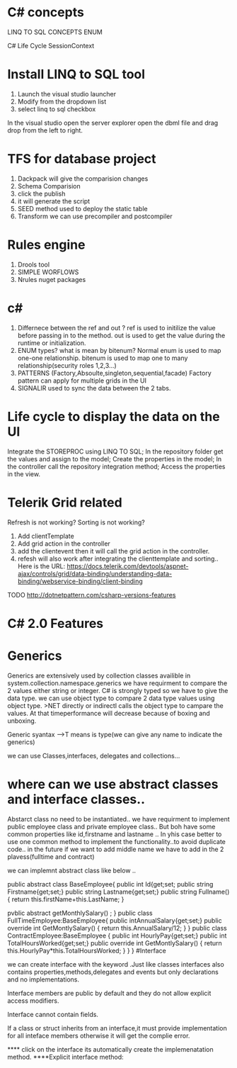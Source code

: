 # C# concepts
LINQ TO SQL CONCEPTS
ENUM

C# Life Cycle
SessionContext

# Install LINQ to SQL tool 

1. Launch the visual studio launcher
2. Modify from the dropdown list
3. select linq to sql checkbox

In the visual studio open the server explorer
open the dbml file and drag drop from the left to right.

# TFS for database project
  1. Dackpack will give the comparision changes
  2. Schema Comparision
  3. click the publish
  4. it will generate the script
  5. SEED method used to deploy the static table
  6. Transform we can use precompiler and postcompiler
  
 # Rules engine
  1. Drools tool 
  2. SIMPLE WORFLOWS
  3. Nrules nuget packages

 # c#
 1. Differnece between the ref and out ?
    ref is used to initilize the value before passing in to the method.
    out is used to get the value during the runtime or initialization.
 2. ENUM types? what is mean by bitenum?
    Normal enum is used to map one-one relationship.
    bitenum is used to map one to many relationship(security roles 1,2,3...)
 3. PATTERNS (Factory,Absoulte,singleton,sequential,facade)
     Factory pattern can apply for multiple grids in the UI
 4. SIGNALIR used to sync the data between the 2 tabs.
 
 # Life cycle to display the data on the UI
  Integrate the STOREPROC using LINQ TO SQL;
  In the repository folder get the values and assign to the model;
  Create the properties in the model;
  In the controller call the repository integration method;
  Access the properties in the view.
 
# Telerik Grid related 
Refresh is not working?
Sorting is not working?
1. Add clientTemplate 
2. Add grid action in the controller
3. add the clientevent then it will call the grid action in the controller.
4. refesh will also work after integrating the clienttemplate and sorting..
Here is the URL:
https://docs.telerik.com/devtools/aspnet-ajax/controls/grid/data-binding/understanding-data-binding/webservice-binding/client-binding


TODO
http://dotnetpattern.com/csharp-versions-features

# C# 2.0 Features
# Generics
Generics are extensively used by collection classes availible in system.collection.namespace.generics
we have requirment to compare the 2 values either string or integer. C# is strongly typed so we have to give the data type.
we can use object type to compare 2 data type values using object type. >NET directly or indirectl calls the object type to campare the values. At that timeperformance will decrease because of boxing and unboxing.

Generic syantax <T> -->T means is type(we can give any name to indicate the generics)
  
  we can use Classes,interfaces, delegates and collections...
  
 # where can we use abstract classes and interface classes..
 Abstarct class no need to be instantiated..
 we have requirment to implement public employee class and private employee class..
 But boh have some common properties like id,firstname and lastname ..
 In yhis case better to use one common method to implement the functionality..to avoid duplicate code.. in the future if we want to add middle name we have to add in the 2 plavess(fulltime and contract)
 
 we can implemnt abstract class like below ..
 
 public abstract class BaseEmployee{
 public int Id{get;set;
 public string Firstname{get;set;}
 public string Lastname{get;set;}
 public string Fullname()
 {
 return this.firstName+this.LastName;
 }
 
 pvblic abstract getMonthlySalary()
 ;
 }
public class FullTimeEmployee:BaseEmployee{
public intAnnualSalary{get;set;}
public override int GetMontlySalary()
{
return this.AnnualSalary/12;
}
}
public class ContractEmployee:BaseEmployee
{
public int HourlyPay{get;set;}
public int TotalHoursWorked{get;set;}
public override int GetMontlySalary()
{
return this.HourlyPay*this.TotalHoursWorked;
}
}
}
#Interface


we can create interface with the keyword .Just like classes interfaces also contains properties,methods,delegates and events but only declarations and no implementations.

Interface members are public by default and they do not allow explicit access modifiers.

Interface cannot contain fields.

If a class or struct inherits from an interface,it must provide implementation for all inteface members otherwise it will get the complie error.

**** click on the interface its automatically create the implemenatation method.
****Explicit interface method:




